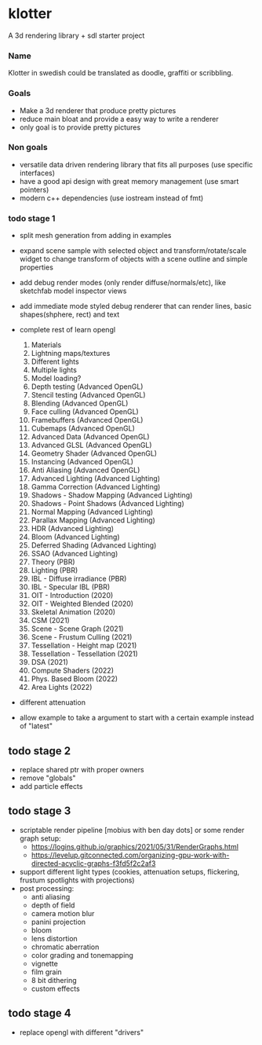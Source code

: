 # klotter

A 3d rendering library + sdl starter project

### Name

Klotter in swedish could be translated as doodle, graffiti or scribbling.

### Goals

- Make a 3d renderer that produce pretty pictures
- reduce main bloat and provide a easy way to write a renderer
- only goal is to provide pretty pictures

### Non goals

- versatile data driven rendering library that fits all purposes (use specific interfaces)
- have a good api design with great memory management (use smart pointers)
- modern c++ dependencies (use iostream instead of fmt)

### todo stage 1

- split mesh generation from adding in examples
- expand scene sample with selected object and transform/rotate/scale widget to change transform of objects with a scene outline and simple properties
- add debug render modes (only render diffuse/normals/etc), like sketchfab model inspector views
- add immediate mode styled debug renderer that can render lines, basic shapes(shphere, rect) and text
- complete rest of learn opengl

  1. Materials
  1. Lightning maps/textures
  1. Different lights
  1. Multiple lights
  1. Model loading?
  1. Depth testing (Advanced OpenGL)
  1. Stencil testing (Advanced OpenGL)
  1. Blending (Advanced OpenGL)
  1. Face culling (Advanced OpenGL)
  1. Framebuffers (Advanced OpenGL)
  1. Cubemaps (Advanced OpenGL)
  1. Advanced Data (Advanced OpenGL)
  1. Advanced GLSL (Advanced OpenGL)
  1. Geometry Shader (Advanced OpenGL)
  1. Instancing (Advanced OpenGL)
  1. Anti Aliasing (Advanced OpenGL)
  1. Advanced Lighting (Advanced Lighting)
  1. Gamma Correction (Advanced Lighting)
  1. Shadows - Shadow Mapping (Advanced Lighting)
  1. Shadows - Point Shadows (Advanced Lighting)
  1. Normal Mapping (Advanced Lighting)
  1. Parallax Mapping (Advanced Lighting)
  1. HDR (Advanced Lighting)
  1. Bloom (Advanced Lighting)
  1. Deferred Shading (Advanced Lighting)
  1. SSAO (Advanced Lighting)
  1. Theory (PBR)
  1. Lighting (PBR)
  1. IBL - Diffuse irradiance (PBR)
  1. IBL - Specular IBL (PBR)
  1. OIT - Introduction (2020)
  1. OIT - Weighted Blended (2020)
  1. Skeletal Animation (2020)
  1. CSM (2021)
  1. Scene - Scene Graph (2021)
  1. Scene - Frustum Culling (2021)
  1. Tessellation - Height map (2021)
  1. Tessellation - Tessellation (2021)
  1. DSA (2021)
  1. Compute Shaders (2022)
  1. Phys. Based Bloom (2022)
  1. Area Lights (2022)

- different attenuation
- allow example to take a argument to start with a certain example instead of "latest"

## todo stage 2

- replace shared ptr with proper owners
- remove "globals"
- add particle effects

## todo stage 3

- scriptable render pipeline [mobius with ben day dots]
  or some render graph setup:
  - https://logins.github.io/graphics/2021/05/31/RenderGraphs.html
  - https://levelup.gitconnected.com/organizing-gpu-work-with-directed-acyclic-graphs-f3fd5f2c2af3
- support different light types (cookies, attenuation setups, flickering, frustum spotlights with projections)
- post processing:
  - anti aliasing
  - depth of field
  - camera motion blur
  - panini projection
  - bloom
  - lens distortion
  - chromatic aberration
  - color grading and tonemapping
  - vignette
  - film grain
  - 8 bit dithering
  - custom effects

## todo stage 4

- replace opengl with different "drivers"
